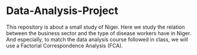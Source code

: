 # Data-Analysis-Project
This repository is about a small study of Niger. Here we study the relation between the business sector and the type of disease workers have in Niger. And especially, to match the data analysis course followed in class, we will use a Factorial Correspondence Analysis (FCA).
